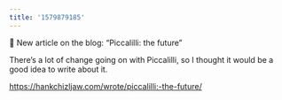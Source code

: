 ```yaml
---
title: '1579879185'
---
```

📣 New article on the blog: “Piccalilli: the future”

There’s a lot of change going on with Piccalilli, so I thought it would be a good idea to write about it.

<https://hankchizljaw.com/wrote/piccalilli:-the-future/>
